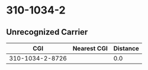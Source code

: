 # 310-1034-2
## Unrecognized Carrier


| CGI | Nearest CGI | Distance |
|-----|-------------|----------|
| 310-1034-2-8726 |  | 0.0 |
